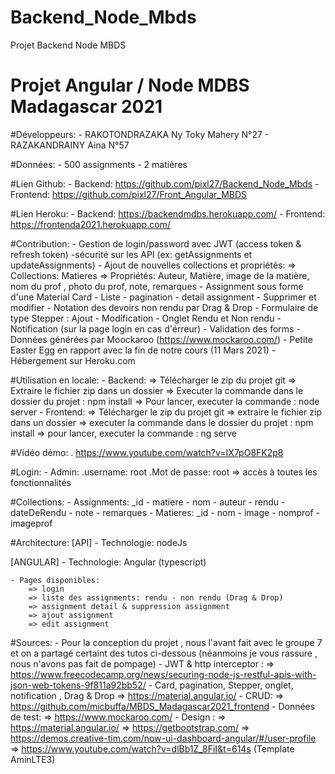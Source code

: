 # Backend_Node_Mbds
Projet Backend Node MBDS

# Projet Angular / Node MDBS Madagascar 2021

#Développeurs:
	- RAKOTONDRAZAKA Ny Toky Mahery N°27
	- RAZAKANDRAINY Aina N°57

#Données:
	- 500 assignments
	- 2 matières
	
#Lien Github:
	- Backend: https://github.com/pixl27/Backend_Node_Mbds
	- Frontend: https://github.com/pixl27/Front_Angular_MBDS
	
#Lien Heroku:
	- Backend: https://backendmdbs.herokuapp.com/
	- Frontend: https://frontenda2021.herokuapp.com/

#Contribution:
	- Gestion de login/password avec JWT (access token & refresh token)
	-sécurité sur les API (ex: getAssignments et updateAssignments)
	- Ajout de nouvelles collections et propriétés: 
		=> Collections: Matieres
		=> Propriétés: Auteur, Matière, image de la matière, nom du prof , photo du prof, note, remarques
	- Assignment sous forme d'une Material Card
	- Liste - pagination - detail assignment - Supprimer et modifier
	- Notation des devoirs non rendu par Drag & Drop 
	- Formulaire de type Stepper : Ajout - Modification
	-  Onglet Rendu et Non rendu
	- Notification (sur la page login en cas d'érreur)
	- Validation des forms 
	- Données générées par Moockaroo (https://www.mockaroo.com/)
	- Petite Easter Egg en rapport avec la fin de notre cours (11 Mars 2021)
	- Hébergement sur Heroku.com

#Utilisation en locale:
	- Backend:
		=> Télécharger le zip du projet git
		=> Extraire le fichier zip dans un dossier
		=> Executer la commande dans le dossier du projet : npm install
		=> Pour lancer, executer la commande : node server
	- Frontend:
		=> Télécharger le zip du projet git
		=> extraire le fichier zip dans un dossier
		=> executer la commande dans le dossier du projet : npm install
		=> pour lancer, executer la commande : ng serve

#Vidéo démo:
	. https://www.youtube.com/watch?v=IX7pO8FK2p8
		
#Login:
	- Admin:
			.username: root
			.Mot de passe: root
		=> accès à toutes les fonctionnalités

#Collections:
	- Assignments: _id - matiere - nom - auteur - rendu - dateDeRendu - note - remarques
	- Matieres: _id - nom - image - nomprof - imageprof


#Architecture:
[API]
	- Technologie: nodeJs 

[ANGULAR]
	- Technologie: Angular (typescript)

	- Pages disponibles:
		=> login
		=> liste des assignments: rendu - non rendu (Drag & Drop)
		=> assignment detail & suppression assignment
		=> ajout assignment
		=> edit assignment
		
#Sources:
	- Pour la conception du projet , nous l'avant fait avec le groupe 7 et on a partagé certaint des tutos ci-dessous (néanmoins je vous rassure , nous n'avons pas fait de pompage)
	- JWT & http interceptor : 
		=> https://www.freecodecamp.org/news/securing-node-js-restful-apis-with-json-web-tokens-9f811a92bb52/
	- Card, pagination, Stepper, onglet, notification , Drag & Drop
		=> https://material.angular.io/
	- CRUD:
		=> https://github.com/micbuffa/MBDS_Madagascar2021_frontend
	- Données de test: 
		=> https://www.mockaroo.com/
	- Design :
		=> https://material.angular.io/
		=> https://getbootstrap.com/
		=> https://demos.creative-tim.com/now-ui-dashboard-angular/#/user-profile
	    => https://www.youtube.com/watch?v=dlBb1Z_8FiI&t=614s (Template AminLTE3)
		
